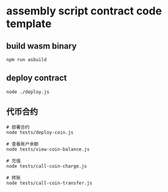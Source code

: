 # assembly script contract code template

## build wasm binary

```shell script
npm run asbuild
```

## deploy contract

```shell script
node ./deploy.js
```

## 代币合约

```shell script
# 部署合约 
node tests/deploy-coin.js

# 查看账户余额
node tests/view-coin-balance.js

# 充值
node tests/call-coin-charge.js

# 转账
node tests/call-coin-transfer.js
```